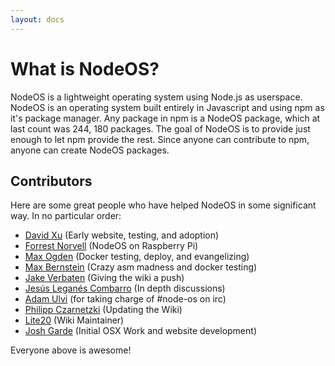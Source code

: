 ```yaml
---
layout: docs
---
```


# What is NodeOS?

NodeOS is a lightweight operating system using Node.js as userspace. NodeOS is an operating system built entirely in Javascript and using npm as it's package manager. Any package in npm is a NodeOS package, which at last count was 244, 180 packages. The goal of NodeOS is to provide just enough to let npm provide the rest. Since anyone can contribute to npm, anyone can create NodeOS packages.

## Contributors

Here are some great people who have helped NodeOS in some significant way. In no particular order:

- [David Xu](https://twitter.com/dvdxu) (Early website, testing, and adoption)
- [Forrest Norvell](https://twitter.com/othiym23) (NodeOS on Raspberry Pi)
- [Max Ogden](https://twitter.com/maxogden) (Docker testing, deploy, and evangelizing)
- [Max Bernstein](https://github.com/tekknolagi) (Crazy asm madness and docker testing)
- [Jake Verbaten](https://github.com/raynos) (Giving the wiki a push)
- [Jesús Leganés Combarro](https://github.com/piranna) (In depth discussions)
- [Adam Ulvi](https://github.com/aulvi) (for taking charge of #node-os on irc)
- [Philipp Czarnetzki](https://github.com/luii) (Updating the Wiki)
- [Lite20](https://twitter.com/lightningboy24) (Wiki Maintainer)
- [Josh Garde](https://twitter.com/_joshgarde) (Initial OSX Work and website development)

Everyone above is awesome!
